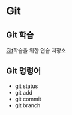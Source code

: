 # Git
## Git 학습
[Git](https:git-scm.com, "git download")학습을 위한 연습 저장소 

## Git 명령어
* git status
* git add
* git commit
* git branch
